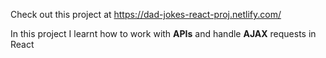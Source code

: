 Check out this project at https://dad-jokes-react-proj.netlify.com/

In this project I learnt how to work with **APIs** and handle **AJAX** requests in React
